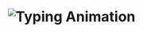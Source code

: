 <!-- 🌌 Cosmic Banner -->

<h1 align="center">
  <img src="https://readme-typing-svg.herokuapp.com?font=Fira+Code&size=25&pause=1000&center=true&vCenter=true&width=500&lines=Hey+🤖!+This+is+kannan+aka+weebDK;Welcome+to+my+profile+^_~" alt="Typing Animation" />
</h1>

<p align="center">
  <!--img src="https://github.com/weebDk/weebDk/blob/main/cells.gif" width="75%" />
</p>

<br>

<h2 align="center">   𝓐𝓫𝓸𝓾𝓽 𝓶𝓮 ~ 🥷🏻 </h2>
<!--img align="right" src="https://cdnb.artstation.com/p/assets/images/images/058/486/961/original/massivearmadapx-one-piece-animation-1.gif?1674259444" width="185" alt="luffy" />

<pre>
- 🔭 I build apps, games and stuffs! 

- 🧭 Exploring: Desgining, Automation and Data analysis!

- ⚡ Fun fact: I workout Everyday!! 😴
</pre>  

<br>

 <h2 align="center">   𝓣𝓮𝓬𝓱 𝓢𝓽𝓪𝓬𝓴 ~ 🧠 </h2> 
 
<h3 align="center"> 💻 Ｌａｎｇｕａｇｅｓ </h3>
<p align="center"> <a href="https://www.cprogramming.com/" target="_blank" rel="noreferrer"><img src="https://raw.githubusercontent.com/devicons/devicon/master/icons/c/c-original.svg" alt="c" width="40" height="40"/> </a> <a href="https://www.w3schools.com/cpp/" target="_blank" rel="noreferrer"> <img src="https://raw.githubusercontent.com/devicons/devicon/master/icons/cplusplus/cplusplus-original.svg" alt="cplusplus" width="40" height="40"/> </a> <a href="https://www.w3schools.com/cs/" target="_blank" rel="noreferrer"> <img src="https://raw.githubusercontent.com/devicons/devicon/master/icons/csharp/csharp-original.svg" alt="csharp" width="40" height="40"/> </a> <a href="https://www.java.com" target="_blank" rel="noreferrer"> <img src="https://raw.githubusercontent.com/tandpfun/skill-icons/65dea6c4eaca7da319e552c09f4cf5a9a8dab2c8/icons/Java-Light.svg" alt="java" width="40" height="40"/> </a> <a href="https://www.python.org" target="_blank" rel="noreferrer"> <img src="https://raw.githubusercontent.com/devicons/devicon/master/icons/python/python-original.svg" alt="python" width="40" height="40"/> </a> </p> 
<br>
<h3 align="center"> ⚙️ Ｔｏｏｌｓ Ｉ ｕｓｅ </h3>
<p align="center"> <img src="https://raw.githubusercontent.com/tandpfun/skill-icons/65dea6c4eaca7da319e552c09f4cf5a9a8dab2c8/icons/Figma-Dark.svg" alt="figma" width="40" height="40"/> <img src="https://raw.githubusercontent.com/tandpfun/skill-icons/65dea6c4eaca7da319e552c09f4cf5a9a8dab2c8/icons/Git.svg" alt="git" width="40" height="40"/> <img src="https://raw.githubusercontent.com/tandpfun/skill-icons/65dea6c4eaca7da319e552c09f4cf5a9a8dab2c8/icons/Unity-Dark.svg" alt="unity" width="40" height="40"/><img src="https://raw.githubusercontent.com/tandpfun/skill-icons/65dea6c4eaca7da319e552c09f4cf5a9a8dab2c8/icons/Illustrator.svg" alt="illustrator" width="40" height="40"/> <img src="https://raw.githubusercontent.com/tandpfun/skill-icons/65dea6c4eaca7da319e552c09f4cf5a9a8dab2c8/icons/VSCode-Dark.svg" alt="illustrator" width="40" height="40"/></p>

<br>
<div align="center">
<h2 align="center">  𝓖𝓲𝓽𝓗𝓾𝓫 𝓢𝓽𝓪𝓽𝓼 ~ 📊 </h2>

![](https://github-readme-stats.vercel.app/api?username=weebDk&theme=dark&hide_border=false&include_all_commits=false&count_private=false)<br/><br>
![](https://nirzak-streak-stats.vercel.app/?user=weebDk&theme=dark&hide_border=false)<br/><br>
![](https://github-readme-stats.vercel.app/api/top-langs/?username=weebDk&theme=dark&hide_border=false&include_all_commits=false&count_private=false&layout=compact)

---
[![](https://visitcount.itsvg.in/api?id=weebDk&icon=0&color=0)](https://visitcount.itsvg.in)

<h2 align="center"> 𝓜𝔂 𝓢𝓸𝓬𝓲𝓪𝓵𝓼 ~ 😃 </h2>
<p align="center">
  <a href="mailto:mskannan1612@gmail.com"><img src="https://raw.githubusercontent.com/tandpfun/skill-icons/65dea6c4eaca7da319e552c09f4cf5a9a8dab2c8/icons/Gmail-Dark.svg" width="50" height="50"/></a>
  <a href="https://www.instagram.com/_weeb.dk?igsh=MXBvOHprcm5tNXJsOA" target="_blank"><img src="https://raw.githubusercontent.com/tandpfun/skill-icons/65dea6c4eaca7da319e552c09f4cf5a9a8dab2c8/icons/Instagram.svg" width="50" height="50"/></a>
  <a href="https://x.com/weeb_dk" target="_blank"><img src="https://uxwing.com/wp-content/themes/uxwing/download/brands-and-social-media/x-social-media-logo-icon.png" width="50" height="50"/></a>
  <a href="https://www.linkedin.com/in/kannand7" target="_blank"><img src="https://raw.githubusercontent.com/tandpfun/skill-icons/65dea6c4eaca7da319e552c09f4cf5a9a8dab2c8/icons/LinkedIn.svg" width="50" height="50" /></a>
   <a href="https://leetcode.com/u/weebDk/" target="_blank"><img src="https://miro.medium.com/v2/resize:fit:1020/0*xJCLQQRZv3XFMUd1" width="50" height="50" /></a>
</p>



<!-- Proudly created with GPRM ( https://gprm.itsvg.in ) -->
